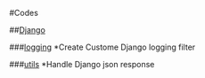 #Codes

##[Django](https://github.com/kittozheng/Codes/tree/master/Django)

###[logging](https://github.com/kittozheng/Codes/tree/master/Django/logging)
*Create Custome Django logging filter

###[utils](https://github.com/kittozheng/Codes/tree/master/Django/utils)
*Handle Django json response